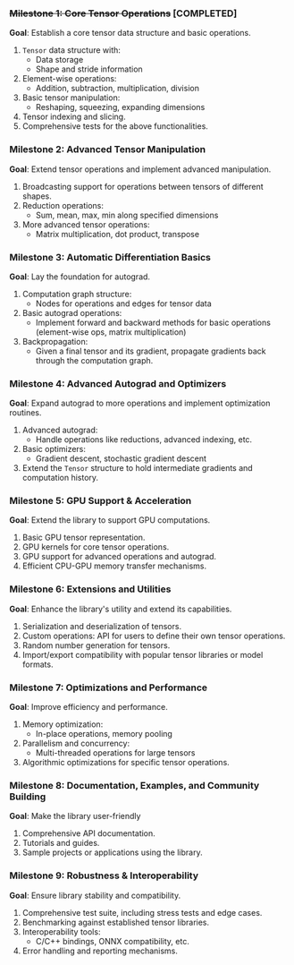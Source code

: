 ### ~~**Milestone 1: Core Tensor Operations**~~ [COMPLETED]

**Goal**: Establish a core tensor data structure and basic operations.

1. `Tensor` data structure with:
   - Data storage
   - Shape and stride information
2. Element-wise operations:
   - Addition, subtraction, multiplication, division
3. Basic tensor manipulation:
   - Reshaping, squeezing, expanding dimensions
4. Tensor indexing and slicing.
5. Comprehensive tests for the above functionalities.

### **Milestone 2: Advanced Tensor Manipulation**

**Goal**: Extend tensor operations and implement advanced manipulation.

1. Broadcasting support for operations between tensors of different shapes.
2. Reduction operations:
   - Sum, mean, max, min along specified dimensions
3. More advanced tensor operations:
   - Matrix multiplication, dot product, transpose

### **Milestone 3: Automatic Differentiation Basics**

**Goal**: Lay the foundation for autograd.

1. Computation graph structure:
   - Nodes for operations and edges for tensor data
2. Basic autograd operations:
   - Implement forward and backward methods for basic operations (element-wise ops, matrix multiplication)
3. Backpropagation:
   - Given a final tensor and its gradient, propagate gradients back through the computation graph.

### **Milestone 4: Advanced Autograd and Optimizers**

**Goal**: Expand autograd to more operations and implement optimization routines.

1. Advanced autograd:
   - Handle operations like reductions, advanced indexing, etc.
2. Basic optimizers:
   - Gradient descent, stochastic gradient descent
3. Extend the `Tensor` structure to hold intermediate gradients and computation history.

### **Milestone 5: GPU Support & Acceleration**

**Goal**: Extend the library to support GPU computations.

1. Basic GPU tensor representation.
2. GPU kernels for core tensor operations.
3. GPU support for advanced operations and autograd.
4. Efficient CPU-GPU memory transfer mechanisms.

### **Milestone 6: Extensions and Utilities**

**Goal**: Enhance the library's utility and extend its capabilities.

1. Serialization and deserialization of tensors.
2. Custom operations: API for users to define their own tensor operations.
3. Random number generation for tensors.
4. Import/export compatibility with popular tensor libraries or model formats.

### **Milestone 7: Optimizations and Performance**

**Goal**: Improve efficiency and performance.

1. Memory optimization:
   - In-place operations, memory pooling
2. Parallelism and concurrency:
   - Multi-threaded operations for large tensors
3. Algorithmic optimizations for specific tensor operations.

### **Milestone 8: Documentation, Examples, and Community Building**

**Goal**: Make the library user-friendly

1. Comprehensive API documentation.
2. Tutorials and guides.
3. Sample projects or applications using the library.

### **Milestone 9: Robustness & Interoperability**

**Goal**: Ensure library stability and compatibility.

1. Comprehensive test suite, including stress tests and edge cases.
2. Benchmarking against established tensor libraries.
3. Interoperability tools:
   - C/C++ bindings, ONNX compatibility, etc.
4. Error handling and reporting mechanisms.
